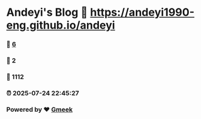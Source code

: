 # Andeyi's Blog :link: https://andeyi1990-eng.github.io/andeyi 
### :page_facing_up: [6](https://andeyi1990-eng.github.io/andeyi/tag.html) 
### :speech_balloon: 2 
### :hibiscus: 1112 
### :alarm_clock: 2025-07-24 22:45:27 
### Powered by :heart: [Gmeek](https://github.com/Meekdai/Gmeek)
